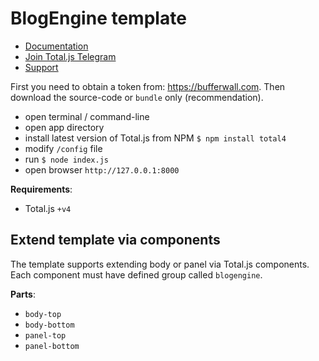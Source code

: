 # BlogEngine template

- [Documentation](https://docs.totaljs.com)
- [Join Total.js Telegram](https://t.me/totaljs)
- [Support](https://www.totaljs.com/support/)

First you need to obtain a token from: <https://bufferwall.com>. Then download the source-code or `bundle` only (recommendation).

- open terminal / command-line
- open app directory
- install latest version of Total.js from NPM `$ npm install total4`
- modify `/config` file
- run `$ node index.js`
- open browser `http://127.0.0.1:8000`

__Requirements__:

- Total.js `+v4`

## Extend template via components

The template supports extending body or panel via Total.js components. Each component must have defined group called `blogengine`.

__Parts__:

- `body-top`
- `body-bottom`
- `panel-top`
- `panel-bottom`

[license-image]: https://img.shields.io/badge/license-MIT-blue.svg?style=flat
[license-url]: license.txt
